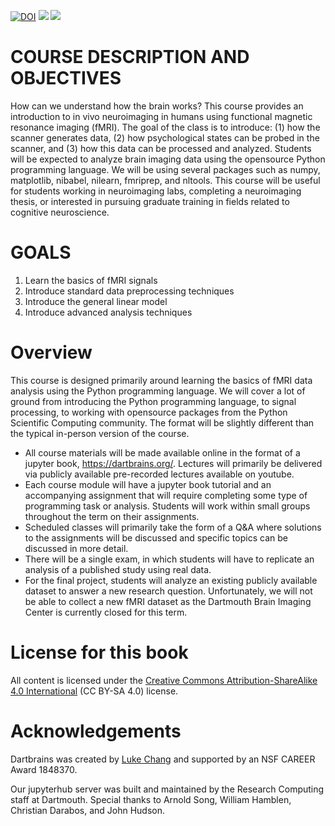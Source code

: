 [![DOI](https://zenodo.org/badge/171529794.svg)](https://zenodo.org/badge/latestdoi/171529794)
[<img src="https://zenodo.org/badge/171529794.svg)">](https://zenodo.org/badge/latestdoi/171529794)
 <a href="https://zenodo.org/badge/latestdoi/171529794"><img src="https://zenodo.org/badge/171529794.svg"></a>

# COURSE DESCRIPTION AND OBJECTIVES
How can we understand how the brain works? This course provides an introduction to in vivo neuroimaging in humans using functional magnetic resonance imaging (fMRI). The goal of the class is to introduce: (1) how the scanner generates data, (2) how psychological states can be probed in the scanner, and (3) how this data can be processed and analyzed. Students will be expected to analyze brain imaging data using the opensource Python programming language. We will be using several packages such as numpy, matplotlib, nibabel, nilearn, fmriprep, and nltools. This course will be useful for students working in neuroimaging labs, completing a neuroimaging thesis, or interested in pursuing graduate training in fields related to cognitive neuroscience.

# GOALS
 1) Learn the basics of fMRI signals
 2) Introduce standard data preprocessing techniques
 3) Introduce the general linear model
 4) Introduce advanced analysis techniques

# Overview
This course is designed primarily around learning the basics of fMRI data analysis using the Python programming language. We will cover a lot of ground from introducing the Python programming language, to signal processing, to working with opensource packages from the Python Scientific Computing community. The format will be slightly different than the typical in-person version of the course. 

- All course materials will be made available online in the format of a jupyter book, https://dartbrains.org/. Lectures will primarily be delivered via publicly available pre-recorded lectures available on youtube. 
- Each course module will have a jupyter book tutorial and an accompanying assignment that will require completing some type of programming task or analysis. Students will work within small groups throughout the term on their assignments. 
- Scheduled classes will primarily take the form of a Q&A where solutions to the assignments will be discussed and specific topics can be discussed in more detail. 
- There will be a single exam, in which students will have to replicate an analysis of a published study using real data. 
- For the final project, students will analyze an existing publicly available dataset to answer a new research question. Unfortunately, we will not be able to collect a new fMRI dataset as the Dartmouth Brain Imaging Center is currently closed for this term.

# License for this book
All content 
is licensed under the [Creative Commons Attribution-ShareAlike 4.0 International](https://creativecommons.org/licenses/by-sa/4.0/)
(CC BY-SA 4.0) license.

# Acknowledgements 
Dartbrains was created by [Luke Chang](http://www.lukejchang.com/) and supported by an NSF CAREER Award 1848370.

Our jupyterhub server was built and maintained by the Research Computing staff at Dartmouth. Special thanks to Arnold Song, William Hamblen, Christian Darabos, and John Hudson.